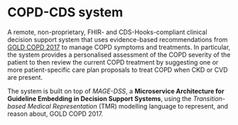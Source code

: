 # COPD-CDS system

A remote, non-proprietary, FHIR- and CDS-Hooks-compliant clinical decision support system that uses evidence-based recommendations from [GOLD COPD 2017](https://goldcopd.org/wp-content/uploads/2017/02/wms-GOLD-2017-FINAL.pdf) to manage COPD symptoms and treatments. In particular, the system provides a personalised assessment of the COPD severity of the patient to then review the current COPD treatment by suggesting one or more patient-specific care plan proposals to treat COPD when CKD or CVD are present.

The system is built on top of *MAGE-DSS*, a **Microservice Architecture for Guideline Embedding in Decision Support Systems**, using the *Transition-based Medical Representation* (TMR) modelling language to represent, and reason about, GOLD COPD 2017.


